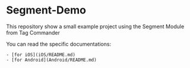 # Segment-Demo
This repository show a small example project using the Segment Module from Tag Commander

You can read the specific documentations:

	- [for iOS](iOS/README.md)
	- [for Android](Android/README.md)

